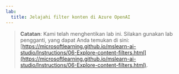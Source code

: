 ```yaml
---
lab:
  title: Jelajahi filter konten di Azure OpenAI
---
```


> **Catatan**: Kami telah menghentikan lab ini. Silakan gunakan lab pengganti, yang dapat Anda temukan di sini: [https://microsoftlearning.github.io/mslearn-ai-studio/Instructions/06-Explore-content-filters.html](https://microsoftlearning.github.io/mslearn-ai-studio/Instructions/06-Explore-content-filters.html).
